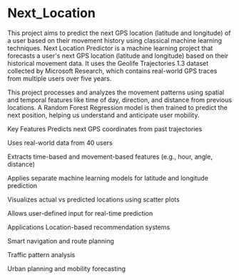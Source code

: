 # Next_Location
This project aims to predict the next GPS location (latitude and longitude) of a user based on their movement history using classical machine learning techniques.
Next Location Predictor is a machine learning project that forecasts a user's next GPS location (latitude and longitude) based on their historical movement data. It uses the Geolife Trajectories 1.3 dataset collected by Microsoft Research, which contains real-world GPS traces from multiple users over five years.

This project processes and analyzes the movement patterns using spatial and temporal features like time of day, direction, and distance from previous locations. A Random Forest Regression model is then trained to predict the next position, helping us understand and anticipate user mobility.

Key Features
Predicts next GPS coordinates from past trajectories

Uses real-world data from 40 users

Extracts time-based and movement-based features (e.g., hour, angle, distance)

Applies separate machine learning models for latitude and longitude prediction

Visualizes actual vs predicted locations using scatter plots

Allows user-defined input for real-time prediction

 Applications
Location-based recommendation systems

Smart navigation and route planning

Traffic pattern analysis

Urban planning and mobility forecasting
